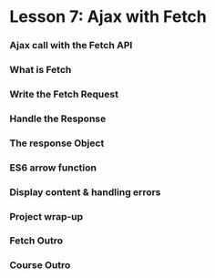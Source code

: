 # Lesson 7: Ajax with Fetch

### Ajax call with the Fetch API
### What is Fetch
### Write the Fetch Request
### Handle the Response
### The response Object
### ES6 arrow function
### Display content & handling errors
### Project wrap-up
### Fetch Outro
### Course Outro
